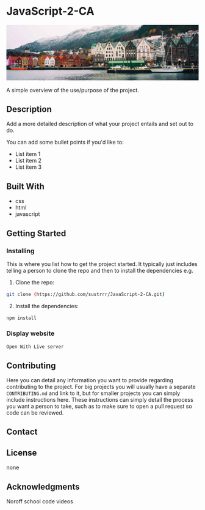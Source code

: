 # JavaScript-2-CA

![image](https://github.com/sustrrr/project-exam-two/blob/main/src/img/contact.jpg)

A simple overview of the use/purpose of the project.

## Description

Add a more detailed description of what your project entails and set out to do.

You can add some bullet points if you'd like to:

- List item 1
- List item 2
- List item 3

## Built With

- css
- html
- javascript

## Getting Started

### Installing

This is where you list how to get the project started. It typically just includes telling a person to clone the repo and then to install the dependencies e.g.

1. Clone the repo:

```bash
git clone (https://github.com/sustrrr/JavaScript-2-CA.git)
```

2. Install the dependencies:

```
npm install
```

### Display website

```
Open With Live server
```

## Contributing

Here you can detail any information you want to provide regarding contributing to the project. For big projects you will usually have a separate `CONTRIBUTING.md` and link to it, but for smaller projects you can simply include instructions here. These instructions can simply detail the process you want a person to take, such as to make sure to open a pull request so code can be reviewed.

## Contact



## License

 none

## Acknowledgments

Noroff school code videos
